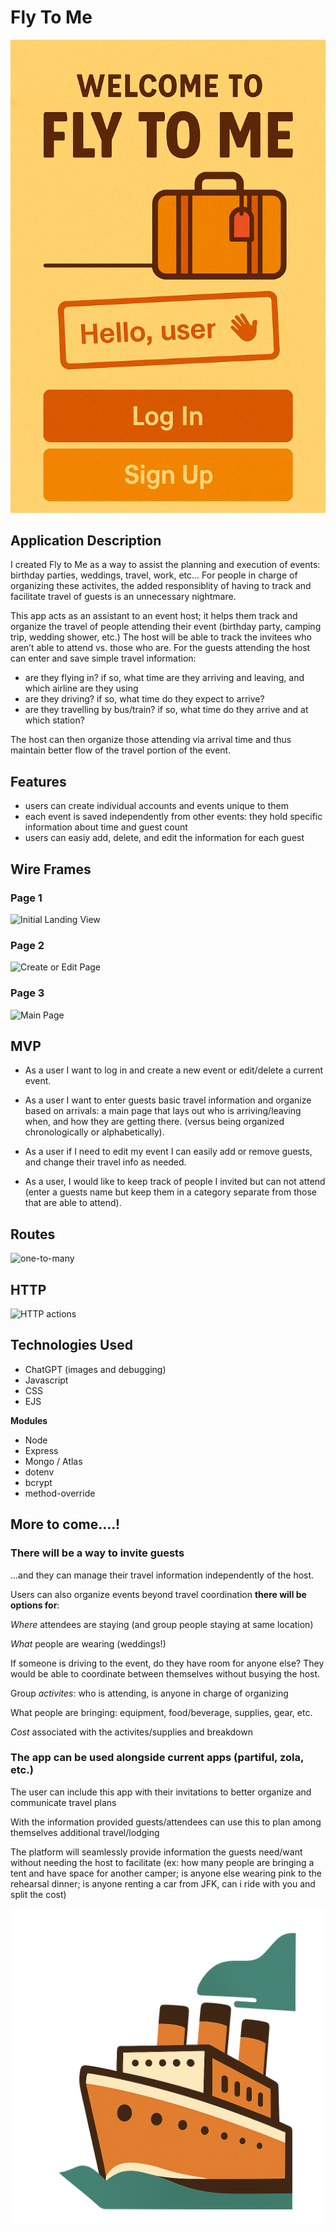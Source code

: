 # Fly To Me

![fly to me icon](./public/assets/welcome-icon.png)

## Application Description
I created Fly to Me as a way to assist the planning and execution of events: birthday parties, weddings, travel, work, etc... For people in charge of organizing these activites, the added responsiblity of having to track and facilitate travel of guests is an unnecessary nightmare. 

This app acts as an assistant to an event host; it helps them track and organize the travel of people attending their event (birthday party, camping trip, wedding shower, etc.) The host will be able to track the invitees who aren’t able to attend vs. those who are. For the guests attending the host can enter and save simple travel information: 
 - are they flying in? if so, what time are they arriving and leaving, and which airline are they using
 - are they driving? if so, what time do they expect to arrive? 
 - are they travelling by bus/train? if so, what time do they arrive and at which station? 
 
 The host can then organize those attending via arrival time and thus maintain better flow of the travel portion of the event.

## Features
- users can create individual accounts and events unique to them 
- each event is saved independently from other events: they hold specific information about time and guest count
- users can easiy add, delete, and edit the information for each guest 

## Wire Frames

### Page 1
![Initial Landing View](./public/assets/Screenshot%202025-03-31%20at%2012.15.09 PM.png)

### Page 2
![Create or Edit Page](./public/assets/Screenshot%202025-03-31%20at%2012.14.51 PM.png)

### Page 3
![Main Page](./public/assets/Screenshot%202025-03-31%20at%2012.15.25 PM.png
)
## MVP 
* As a user I want to log in and create a new event or edit/delete a current event.

* As a user I want to enter guests basic travel information and organize based on arrivals: a main page that lays out who is arriving/leaving when, and how they are getting there. (versus being organized chronologically or alphabetically).

* As a user if I need to edit my event I can easily add or remove guests, and change their travel info as needed.

* As a user, I would like to keep track of people I invited but can not attend (enter a guests name but keep them in a category separate from those that are able to attend).

## Routes
![one-to-many](./public/assets/Screenshot%202025-03-31%20at%201.21.31 PM.png)

## HTTP 
![HTTP actions](./public/assets/Screenshot%202025-03-31%20at%201.21.31 PM.png)

## __Technologies Used__
- ChatGPT (images and debugging)
- Javascript
- CSS
- EJS

__Modules__
- Node
- Express
- Mongo / Atlas
- dotenv
- bcrypt
- method-override

## More to come....!

### __There will be a way to invite guests__ 
...and they can manage their travel information independently of the host.

Users can also organize events beyond travel coordination __there will be options for__:


_Where_ attendees are staying (and group people staying at same location)

_What_ people are wearing (weddings!)

If someone is driving to the event, do they have room for anyone else? They would be able to coordinate between themselves without busying the host.

Group _activites_: who is attending, is anyone in charge of organizing

What people are bringing: equipment, food/beverage, supplies, gear, etc.

_Cost_ associated with the activites/supplies and breakdown

### The app can be used alongside current apps (partiful, zola, etc.)

The user can include this app with their invitations to better organize and communicate travel plans

With the information provided guests/attendees can use this to plan among themselves additional travel/lodging

The platform will seamlessly provide information the guests need/want without needing the host to facilitate (ex: how many people are bringing a tent and have space for another camper; is anyone else wearing pink to the rehearsal dinner; is anyone renting a car from JFK, can i ride with you and split the cost)

![sailaway](./public/assets/corner-ship.png)